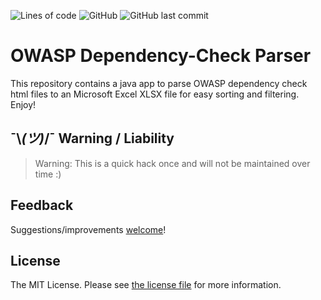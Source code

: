 ![Lines of code](https://img.shields.io/tokei/lines/github/HansJoakimPersson/OWASP_Parser)
![GitHub](https://img.shields.io/github/license/HansJoakimPersson/OWASP_Parser)
![GitHub last commit](https://img.shields.io/github/last-commit/HansJoakimPersson/OWASP_Parser)

# OWASP Dependency-Check Parser

This repository contains a java app to parse OWASP dependency check html files to an Microsoft Excel XLSX file for easy sorting and filtering. Enjoy!

## ¯\\_(ツ)_/¯ Warning / Liability
> Warning:
This is a quick hack once and will not be maintained over time :)

## Feedback

Suggestions/improvements
[welcome](https://github.com/HansJoakimPersson/dotfiles/issues)!

## License

The MIT License. Please see [the license file](LICENSE) for more information.
